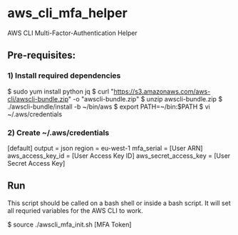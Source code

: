 # aws_cli_mfa_helper
AWS CLI Multi-Factor-Authentication Helper

## Pre-requisites:

### 1) Install required dependencies

$ sudo yum install python jq
$ curl "https://s3.amazonaws.com/aws-cli/awscli-bundle.zip" -o "awscli-bundle.zip"
$ unzip awscli-bundle.zip
$ ./awscli-bundle/install -b ~/bin/aws
$ export PATH=~/bin:$PATH
$ vi ~/.aws/credentials

### 2) Create ~/.aws/credentials

[default]
output = json
region = eu-west-1
mfa_serial = [User ARN]
aws_access_key_id = [User Access Key ID]
aws_secret_access_key = [User Secret Access Key]

## Run

This script should be called on a bash shell or inside a bash script. It will set all requried variables for the AWS CLI to work.

$ source ./awscli_mfa_init.sh [MFA Token]
